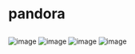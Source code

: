  # pandora
 ##
 ![image](https://github.com/abrilmunozzapata1/UIII-act-2-CRUD-V2/assets/143549033/0fd70a12-6274-4606-b05c-629a49efe280)
 ![image](https://github.com/abrilmunozzapata1/UIII-act-2-CRUD-V2/assets/143549033/b4b0e3ec-6666-45b9-b12d-113b38e1a74e)
 ![image](https://github.com/abrilmunozzapata1/UIII-act-2-CRUD-V2/assets/143549033/da9ca0b2-25c8-43b9-afc7-d2cf285a048e)
 ![image](https://github.com/abrilmunozzapata1/UIII-act-2-CRUD-V2/assets/143549033/becd33b5-bb12-4b8f-a833-b3b30603044e)


